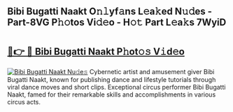 ## Bibi Bugatti Naakt O𝚗𝚕yf𝚊ns L𝚎a𝚔ed N𝚞𝚍es - Part-8VG P𝚑𝚘tos Vi𝚍𝚎o - H𝚘𝚝 Part L𝚎a𝚔s 7WyiD

# <h2><a href="http://kf85pat.oniu.top/?m=Bibi+Bugatti+Naakt">🔗👉 🔴 Bibi Bugatti Naakt P𝚑ot𝚘𝚜 V𝚒d𝚎o</a></h2>

[![Bibi Bugatti Naakt Nu𝚍e𝚜](https://i.imgur.com/0qMVB7G.gif)](http://kf85pat.oniu.top/?m=Bibi+Bugatti+Naakt)
Cybernetic artist and amusement giver Bibi Bugatti Naakt, known for publishing dance and lifestyle tutorials through viral dance moves and short clips. Exceptional circus performer Bibi Bugatti Naakt, famed for their remarkable skills and accomplishments in various circus acts.  
